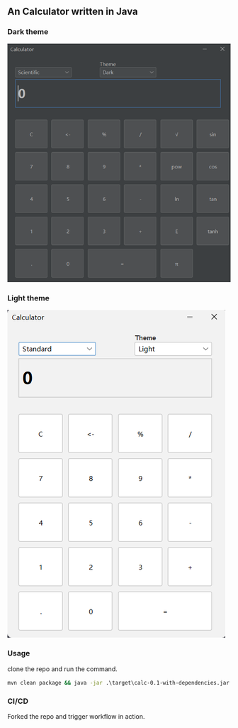## An Calculator written in Java

### Dark theme
![alt text](src/main/resources/dark_theme.png)
### Light theme
![alt text](src/main/resources/light_theme.png)

### Usage
clone the repo and run the command.
```cmd
mvn clean package && java -jar .\target\calc-0.1-with-dependencies.jar
```

### CI/CD
Forked the repo and trigger workflow in action.